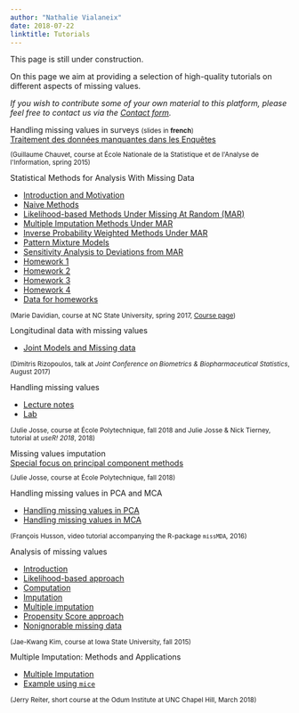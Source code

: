 ```yaml
---
author: "Nathalie Vialaneix"
date: 2018-07-22
linktitle: Tutorials
---
```



This page is still under construction.

On this page we aim at providing a selection of high-quality tutorials on different aspects of missing values.

_If you wish to contribute some of your own material to this platform, please feel free to contact us via the <a href="/contact/">Contact form</a>._


<div class="container">
  <div id="accordion">
    <div class="card">
      <div class="card-header">
        <a class="card-block clearfix" data-toggle="collapse" data-target="#chauvet">
          <div class="col-12">Handling missing values in surveys <small>(slides in <b>french</b>)</small></div>
        </a>
      </div>
      <div id="chauvet" class="collapse show" data-parent="#accordion">  
        <div class="card-body">
          <a href="/tutorials/Chauvet_slides_SurveysWithMissingData_2015.pdf" target="_blank">Traitement des données manquantes dans les Enquêtes</a>
        <small>
          <p>(Guillaume Chauvet, course at École Nationale de la Statistique et de l'Analyse de l'Information, spring 2015)</p>
        </small>
        </div>
      </div>
    </div>
    <div class="card">
      <div class="card-header">
        <a class="collapsed card-block clearfix" data-toggle="collapse" data-target="#davidian">
          <div class="col-12">Statistical Methods for Analysis With Missing Data</div>
        </a>
      </div>
      <div id="davidian" class="collapse" data-parent="#accordion">  
        <div class="card-body">
          <ul>
            <li><a href="/tutorials/Davidian_course_StatisticalMethodsMissingData_2017/Davidian_course_chapter1_2017.pdf" target="_blank">Introduction and Motivation</a></li>
            <li><a href="/tutorials/Davidian_course_StatisticalMethodsMissingData_2017/Davidian_course_chapter2_2017.pdf" target="_blank">Naive Methods</a></li>
            <li><a href="/tutorials/Davidian_course_StatisticalMethodsMissingData_2017/Davidian_course_chapter3_2017.pdf" target="_blank">Likelihood-based Methods Under Missing At Random (MAR)</a></li>
            <li><a href="/tutorials/Davidian_course_StatisticalMethodsMissingData_2017/Davidian_course_chapter4_2017.pdf" target="_blank">Multiple Imputation Methods Under MAR</a></li>
            <li><a href="/tutorials/Davidian_course_StatisticalMethodsMissingData_2017/Davidian_course_chapter5_2017.pdf" target="_blank">Inverse Probability Weighted Methods Under  MAR</a></li>
            <li><a href="/tutorials/Davidian_course_StatisticalMethodsMissingData_2017/Davidian_course_chapter6_2017.pdf" target="_blank">Pattern Mixture Models</a></li>
            <li><a href="/tutorials/Davidian_course_StatisticalMethodsMissingData_2017/Davidian_course_chapter7_2017.pdf" target="_blank">Sensitivity Analysis to Deviations from MAR</a></li>
            <li><a href="/tutorials/Davidian_course_StatisticalMethodsMissingData_2017/Davidian_course_hwk1_2017.pdf" target="_blank">Homework 1</a></li>
            <li><a href="/tutorials/Davidian_course_StatisticalMethodsMissingData_2017/Davidian_course_hwk2_2017.pdf" target="_blank">Homework 2</a></li>
            <li><a href="/tutorials/Davidian_course_StatisticalMethodsMissingData_2017/Davidian_course_hwk3_2017.pdf" target="_blank">Homework 3</a></li>
            <li><a href="/tutorials/Davidian_course_StatisticalMethodsMissingData_2017/Davidian_course_hwk4_2017.pdf" target="_blank">Homework 4</a></li>
            <li><a href="/tutorials/Davidian_course_StatisticalMethodsMissingData_2017/Davidian_course_hwkData_2017.zip" target="_blank">Data for homeworks</a></li>
          </ul>
        <small>
          <p>(Marie Davidian, course at NC State University, spring 2017, <a href="https://www4.stat.ncsu.edu/~davidian/st790/index.html" target="_blank">Course page</a>)</p>
        </small>
        </div>
      </div>
    </div>
    <div class="card">
      <div class="card-header">
        <a class="collapsed card-block clearfix" data-toggle="collapse" data-target="#rizopoulos">
          <div class="col-12">Longitudinal data with missing values</div>
        </a>
      </div>
      <div id="rizopoulos" class="collapse" data-parent="#accordion">  
        <div class="card-body">
          <ul>
            <li><a href="/tutorials/Rizopoulos_slides_LongitudinalDataWithDropout_2017.pdf" target="_blank">Joint Models and Missing data</a></li>
          </ul>
        <small>
          <p>(Dimitris Rizopoulos, talk at <i>Joint Conference on Biometrics & Biopharmaceutical Statistics</i>, August 2017)</p>
        </small>
        </div>
      </div>
    </div>
    <div class="card">
      <div class="card-header">
        <a class="collapsed card-block clearfix" data-toggle="collapse" data-target="#josse_tierney">
          <div class="col-12">Handling missing values</div>
        </a>
      </div>
      <div id="josse_tierney" class="collapse" data-parent="#accordion">  
        <div class="card-body">
          <ul>
            <li><a href="/tutorials/Josse_bookdown_LectureNotesMissing_2018.html" target="_blank">Lecture notes</a></li>
            <li><a href="/tutorials/Josse_Tierney_bookdown_user2018tutorial_2018.html" target="_blank">Lab</a></li>
          </ul>
        <small>
          <p>(Julie Josse, course at École Polytechnique, fall 2018 and Julie Josse & Nick Tierney, tutorial at <i>useR! 2018</i>, 2018)</p>
        </small>
        </div>
      </div>
    </div>
    <div class="card">
      <div class="card-header">
        <a class="collapsed card-block clearfix" data-toggle="collapse" data-target="#josse">
          <div class="col-12">Missing values imputation</div>
        </a>
      </div>
      <div id="josse" class="collapse" data-parent="#accordion">  
        <div class="card-body">
          <a href="/tutorials/Josse_slides_imputation_PCA_2018.pdf" target="_blank">Special focus on principal component methods</a>
        <small>
          <p>(Julie Josse, course at École Polytechnique, fall 2018)</p>
        </small>
        </div>
      </div>
    </div>
    <div class="card">
      <div class="card-header">
        <a class="collapsed card-block clearfix" data-toggle="collapse" data-target="#husson">
          <div class="col-12">Handling missing values in PCA and MCA</div>
        </a>
      </div>
      <div id="husson" class="collapse" data-parent="#accordion">  
        <div class="card-body">
          <ul>
            <li><a href="https://www.youtube.com/watch?v=OOM8_FH6_8o&t=8s" target="_blank">Handling missing values in PCA</a></li>
            <li><a href="https://www.youtube.com/watch?v=uyIH1CtrfsU" target="_blank">Handling missing values in MCA</a></li>
          </ul>
        <small>
          <p>(François Husson, video tutorial accompanying the R-package <code>missMDA</code>, 2016)</p>
        </small>
        </div>
      </div>
    </div>
    <div class="card">
      <div class="card-header">
        <a class="collapsed card-block clearfix" data-toggle="collapse" data-target="#kim">
          <div class="col-12">Analysis of missing values</div>
        </a>
      </div>
      <div id="kim" class="collapse" data-parent="#accordion">  
        <div class="card-body">
          <ul>
            <li><a href="/tutorials/Kim_course_MissingDataAnalysis_2015/Stat522_Ch1.pdf" target="_blank">Introduction</a></li>
            <li><a href="/tutorials/Kim_course_MissingDataAnalysis_2015/Stat522_Ch2.pdf" target="_blank">Likelihood-based approach</a></li>
            <li><a href="/tutorials/Kim_course_MissingDataAnalysis_2015/Stat522_Ch3.pdf" target="_blank">Computation</a></li>
            <li><a href="/tutorials/Kim_course_MissingDataAnalysis_2015/Stat522_Ch4.pdf" target="_blank">Imputation</a></li>
            <li><a href="/tutorials/Kim_course_MissingDataAnalysis_2015/Stat522_Ch4b.pdf" target="_blank">Multiple imputation</a></li>
            <li><a href="/tutorials/Kim_course_MissingDataAnalysis_2015/Stat522_Ch5.pdf" target="_blank">Propensity Score approach</a></li>
            <li><a href="/tutorials/Kim_course_MissingDataAnalysis_2015/Stat522_Ch6.pdf" target="_blank">Nonignorable missing data</a></li>
          </ul>
        <small>
          <p>(Jae-Kwang Kim, course at Iowa State University, fall 2015)</p>
        </small>
        </div>
      </div>
    </div>
    <div class="card">
      <div class="card-header">
        <a class="collapsed card-block clearfix" data-toggle="collapse" data-target="#reiter">
          <div class="col-12">Multiple Imputation: Methods and Applications</div>
        </a>
      </div>
      <div id="reiter" class="collapse" data-parent="#accordion">  
        <div class="card-body">
          <ul>
            <li><a href="/tutorials/Reiter_course_MultipleImputationOverview_2018/Reiter_slides_MultipleImputation_2018.pdf" target="_blank">Multiple Imputation</a></li>
            <li><a href="/tutorials/Reiter_course_MultipleImputationOverview_2018/Reiter_script_MultipleImputationMICE_2018.html" target="_blank">Example using <code>mice</code></a></li>
          </ul>
        <small>
          <p>(Jerry Reiter, short course at the Odum Institute at UNC Chapel Hill, March 2018)</p>
        </small>
        </div>
      </div>
    </div>
  </div>
</div>


<!-- <div class="container">
  <div class="dropdown">
    <button type="button" class="btn dropdown-toggle" data-toggle="dropdown">
      Handling missing values in surveys <small>(slides in <b>french</b>)
    </button>
    <div class="dropdown-menu">
      <a class="dropdown-item" href="/tutorials/Chauvet_slides_SurveysWithMissingData_2015.pdf" target="_blank">Traitement des données manquantes dans les Enquêtes</a>
    </div>
  </div>
  <p>(Guillaume Chauvet, course at École Nationale de la Statistique et de l'Analyse de l'Information, spring 2015)</p>
</div>


<div class="container">
  <div class="dropdown">
    <button type="button" class="btn dropdown-toggle" data-toggle="dropdown">
      Handling Missing data
    </button>
    <div class="dropdown-menu">
      <a class="dropdown-item" href="/tutorials/Josse_bookdown_LectureNotesMissing_2018.html" target="_blank">Lecture notes</a>
      <a class="dropdown-item" href="/tutorials/Josse_Tierney_bookdown_user2018tutorial_2018.html" target="_blank">Lab</a>
    </div>
  </div>
  <p>(Julie Josse, course at École Polytechnique, fall 2018 and Julie Josse & Nick Tierney, tutorial at useR! 2018)</p>
</div>

<div class="container">
  <div class="dropdown">
    <button type="button" class="btn dropdown-toggle" data-toggle="dropdown">
      Missing values imputation
    </button>
    <div class="dropdown-menu">
      <a class="dropdown-item" href="/tutorials/Josse_slides_imputation_PCA_2018.pdf" target="_blank">Special focus on principal component methods</a>
  	</div>
  </div>
  <p>(Julie Josse, course at École Polytechnique, fall 2018)</p>
</div>

<div class="container">
  <div class="dropdown">
    <button type="button" class="btn dropdown-toggle" data-toggle="dropdown">
      Handling missing values in PCA and MCA
    </button>
    <div class="dropdown-menu">
      <a class="dropdown-item" href="https://www.youtube.com/watch?v=OOM8_FH6_8o&t=8s" target="_blank">Handling missing values in PCA</a>
      <a class="dropdown-item" href="https://www.youtube.com/watch?v=uyIH1CtrfsU" target="_blank">Handling missing values in MCA</a>
    </div>
  </div>
  <p>(François Husson, video tutorial accompanying the R-package <i>missMDA</i>, 2016)</p>
</div>


<div class="container">                                        
  <div class="dropdown">
    <button type="button" class="btn dropdown-toggle" data-toggle="dropdown">
      Analysis of Missing data
    </button>
    <div class="dropdown-menu">
      <a class="dropdown-item" href="/tutorials/Kim_course_MissingDataAnalysis_2015/Stat522_Ch1.pdf" target="_blank">Introduction</a>
      <a class="dropdown-item" href="/tutorials/Kim_course_MissingDataAnalysis_2015/Stat522_Ch2.pdf" target="_blank">Likelihood-based approach</a>
      <a class="dropdown-item" href="/tutorials/Kim_course_MissingDataAnalysis_2015/Stat522_Ch3.pdf" target="_blank">Computation</a>
      <a class="dropdown-item" href="/tutorials/Kim_course_MissingDataAnalysis_2015/Stat522_Ch4.pdf" target="_blank">Imputation</a>
      <a class="dropdown-item" href="/tutorials/Kim_course_MissingDataAnalysis_2015/Stat522_Ch4b.pdf" target="_blank">Multiple imputation</a>
      <a class="dropdown-item" href="/tutorials/Kim_course_MissingDataAnalysis_2015/Stat522_Ch5.pdf" target="_blank">Propensity Score approach</a>
      <a class="dropdown-item" href="/tutorials/Kim_course_MissingDataAnalysis_2015/Stat522_Ch6.pdf" target="_blank">Nonignorable missing data</a>
    </div>
  </div>
  <p>(Jae-Kwang Kim, course at Iowa State University, fall 2015)</p>
</div>

<div class="container">
  <div class="dropdown">
    <button type="button" class="btn dropdown-toggle" data-toggle="dropdown">
      Multiple Imputation: Methods and Applications
    </button>
    <div class="dropdown-menu">
      <a class="dropdown-item" href="/tutorials/Reiter_course_MultipleImputationOverview_2018/Reiter_slides_MultipleImputation_2018.pdf" target="_blank">Multiple Imputation</a>
      <a class="dropdown-item" href="/tutorials/Reiter_course_MultipleImputationOverview_2018/Reiter_script_MultipleImputationMICE_2018.html" target="_blank">Example using MICE</a>
    </div>
  </div>
  <p>(Jerry Reiter, short course at the Odum Institute at UNC Chapel Hill, March 2018)</p>
</div>

 -->